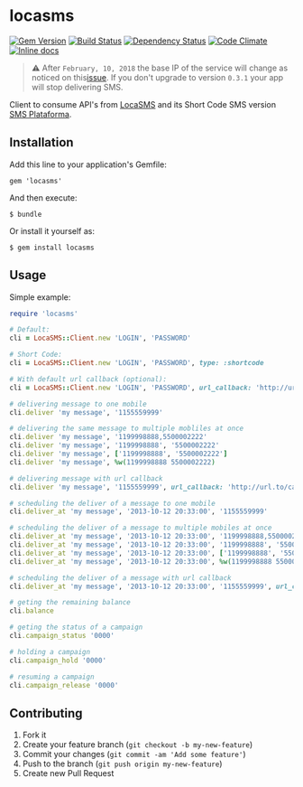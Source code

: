 # locasms
[![Gem Version](https://badge.fury.io/rb/locasms.svg)](http://badge.fury.io/rb/locasms) [![Build Status](https://travis-ci.org/mcorp/locasms.png?branch=master)](https://travis-ci.org/mcorp/locasms) [![Dependency Status](https://gemnasium.com/mcorp/locasms.png)](https://gemnasium.com/mcorp/locasms) [![Code Climate](https://codeclimate.com/github/mcorp/locasms.png)](https://codeclimate.com/github/mcorp/locasms) [![Inline docs](http://inch-ci.org/github/mcorp/locasms.svg?branch=master)](http://inch-ci.org/github/mcorp/locasms)

> :warning: After `February, 10, 2018` the base IP of the service will change as noticed on this[issue](https://github.com/mcorp/locasms/issues/21). If you don't upgrade to version `0.3.1` your app will stop delivering SMS.

Client to consume API's from [LocaSMS][0] and its Short Code SMS version [SMS Plataforma][1].

## Installation

Add this line to your application's Gemfile:

    gem 'locasms'

And then execute:

    $ bundle

Or install it yourself as:

    $ gem install locasms

## Usage

Simple example:

```ruby
require 'locasms'

# Default:
cli = LocaSMS::Client.new 'LOGIN', 'PASSWORD'

# Short Code:
cli = LocaSMS::Client.new 'LOGIN', 'PASSWORD', type: :shortcode

# With default url callback (optional):
cli = LocaSMS::Client.new 'LOGIN', 'PASSWORD', url_callback: 'http://url.to/callback'

# delivering message to one mobile
cli.deliver 'my message', '1155559999'

# delivering the same message to multiple mobliles at once
cli.deliver 'my message', '1199998888,5500002222'
cli.deliver 'my message', '1199998888', '5500002222'
cli.deliver 'my message', ['1199998888', '5500002222']
cli.deliver 'my message', %w(1199998888 5500002222)

# delivering message with url callback
cli.deliver 'my message', '1155559999', url_callback: 'http://url.to/callback'

# scheduling the deliver of a message to one mobile
cli.deliver_at 'my message', '2013-10-12 20:33:00', '1155559999'

# scheduling the deliver of a message to multiple mobiles at once
cli.deliver_at 'my message', '2013-10-12 20:33:00', '1199998888,5500002222'
cli.deliver_at 'my message', '2013-10-12 20:33:00', '1199998888', '5500002222'
cli.deliver_at 'my message', '2013-10-12 20:33:00', ['1199998888', '5500002222']
cli.deliver_at 'my message', '2013-10-12 20:33:00', %w(1199998888 5500002222)

# scheduling the deliver of a message with url callback
cli.deliver_at 'my message', '2013-10-12 20:33:00', '1155559999', url_callback: 'http://url.to/callback'

# geting the remaining balance
cli.balance

# geting the status of a campaign
cli.campaign_status '0000'

# holding a campaign
cli.campaign_hold '0000'

# resuming a campaign
cli.campaign_release '0000'
```

## Contributing

1. Fork it
2. Create your feature branch (`git checkout -b my-new-feature`)
3. Commit your changes (`git commit -am 'Add some feature'`)
4. Push to the branch (`git push origin my-new-feature`)
5. Create new Pull Request

[0]: http://locasms.com.br
[1]: http://smsplataforma.com.br
